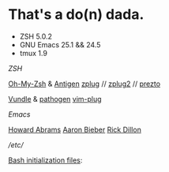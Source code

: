 # That's a do(n) dada.


- ZSH 5.0.2
- GNU Emacs 25.1 && 24.5
- tmux 1.9

_ZSH_

[Oh-My-Zsh](http://ohmyz.sh/) & [Antigen](http://antigen.sharats.me/)
[zplug](https://github.com/b4b4r07/zplug) // [zplug2](https://github.com/b4b4r07/zplug2) // [prezto](https://github.com/sorin-ionescu/prezto)

[Vundle](https://github.com/VundleVim/Vundle.vim) & [pathogen](https://github.com/tpope/vim-pathogen)
[vim-plug](https://github.com/junegunn/vim-plug/wiki/faq)

_Emacs_

[Howard Abrams](http://howardism.org/)
[Aaron Bieber](http://blog.aaronbieber.com/)
[Rick Dillon](https://killring.org/hack-emacs/)

_/etc/_

[Bash initialization files](http://www.solipsys.co.uk/new/BashInitialisationFiles.html):

